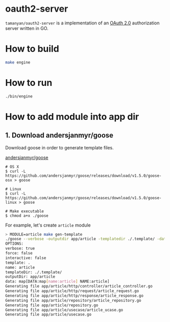# oauth2-server

`tamanyan/oauth2-server` is a implementation of an [OAuth 2.0](https://tools.ietf.org/html/rfc6749) authorization server written in GO.

# How to build

```sh
make engine
```

# How to run

```sh
./bin/engine
```

# How to add module into app dir

## 1. Download andersjanmyr/goose

Download goose in order to generate template files.

[andersjanmyr/goose](https://github.com/andersjanmyr/goose)

```
# OS X
$ curl -L https://github.com/andersjanmyr/goose/releases/download/v1.5.0/goose-osx > goose

# Linux
$ curl -L https://github.com/andersjanmyr/goose/releases/download/v1.5.0/goose-linux > goose

# Make executable
$ chmod a+x ./goose
```

For example, let's create `article` module

```sh
> MODULE=article make gen-template
./goose --verbose -outputdir app/article -templatedir ./.template/ -data 'name=article'  .  article
OPTIONS:
verbose: true
force: false
interactive: false
template: .
name: article
templateDir: ./.template/
outputDir: app/article
data: map[DATA:map[name:article] NAME:article]
Generating file app/article/http/controller/article_controller.go
Generating file app/article/http/request/article_request.go
Generating file app/article/http/response/article_response.go
Generating file app/article/repository/article_repository.go
Generating file app/article/repository.go
Generating file app/article/usecase/article_ucase.go
Generating file app/article/usecase.go
```
